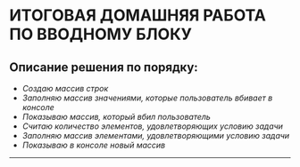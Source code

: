 # **ИТОГОВАЯ ДОМАШНЯЯ РАБОТА ПО ВВОДНОМУ БЛОКУ**

## **Описание решения по порядку:**
* *Создаю массив строк*
* *Заполняю массив значениями, которые пользователь вбивает в консоле*
* *Показываю массив, который вбил пользователь*
* *Считаю количество элементов, удовлетворяющих условию задачи*
* *Заполняю массив элементами, удовлетворяющими условию задачи*
* *Показываю в консоле новый массив*
---
